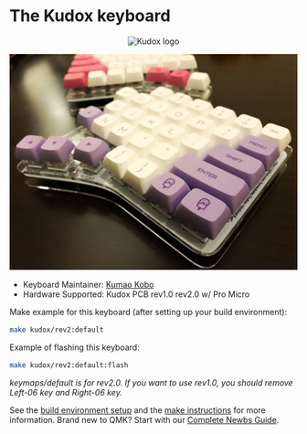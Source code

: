 # The Kudox keyboard

<p align="center">
<img src="https://raw.githubusercontent.com/kumaokobo/kudox-keyboard/master/img/kudox.png" alt="Kudox logo" width="600"/>
</p>

<p align="center">
<img src="https://raw.githubusercontent.com/kumaokobo/kudox-keyboard/master/img/kudox-pcb.jpg" alt="Kudox PCB rev2.0" width="600"/>
</p>

- Keyboard Maintainer: [Kumao Kobo](https://github.com/kumaokobo)  
- Hardware Supported: Kudox PCB rev1.0 rev2.0 w/ Pro Micro  

Make example for this keyboard (after setting up your build environment):

```sh
make kudox/rev2:default
```


Example of flashing this keyboard:

```sh
make kudox/rev2:default:flash
```

*keymaps/default is for rev2.0. If you want to use rev1.0, you should remove Left-06 key and Right-06 key.*

See the [build environment setup](https://docs.qmk.fm/#/getting_started_build_tools) and the [make instructions](https://docs.qmk.fm/#/getting_started_make_guide) for more information. Brand new to QMK? Start with our [Complete Newbs Guide](https://docs.qmk.fm/#/newbs).
